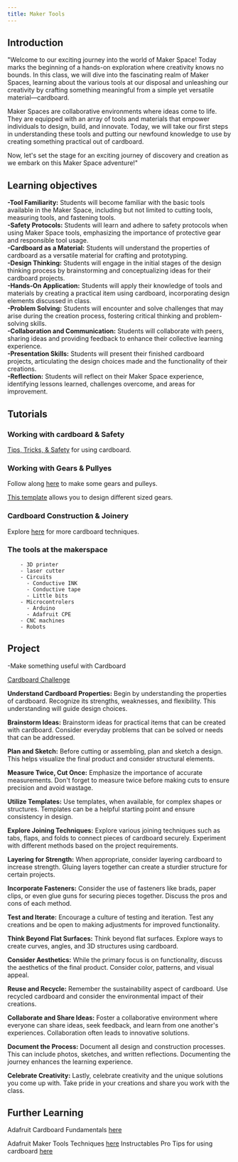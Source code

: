 ```yaml
---
title: Maker Tools
---
```

  
## Introduction
  "Welcome to our exciting journey into the world of Maker Space! Today marks the beginning of a hands-on exploration where creativity knows no bounds. In this class, we will dive into the fascinating realm of Maker Spaces, learning about the various tools at our disposal and unleashing our creativity by crafting something meaningful from a simple yet versatile material—cardboard.

  Maker Spaces are collaborative environments where ideas come to life. They are equipped with an array of tools and materials that empower individuals to design, build, and innovate. Today, we will take our first steps in understanding these tools and putting our newfound knowledge to use by creating something practical out of cardboard.

  Now, let's set the stage for an exciting journey of discovery and creation as we embark on this Maker Space adventure!"

## Learning objectives
**-Tool Familiarity:** Students will become familiar with the basic tools available in the Maker Space, including but not limited to cutting tools, measuring tools, and fastening tools.  
**-Safety Protocols:** Students will learn and adhere to safety protocols when using Maker Space tools, emphasizing the importance of protective gear and responsible tool usage.  
**-Cardboard as a Material:** Students will understand the properties of cardboard as a versatile material for crafting and prototyping.  
**-Design Thinking:** Students will engage in the initial stages of the design thinking process by brainstorming and conceptualizing ideas for their cardboard projects.  
**-Hands-On Application:** Students will apply their knowledge of tools and materials by creating a practical item using cardboard, incorporating design elements discussed in class.  
**-Problem Solving:** Students will encounter and solve challenges that may arise during the creation process, fostering critical thinking and problem-solving skills.  
   **-Collaboration and Communication:** Students will collaborate with peers, sharing ideas and providing feedback to enhance their collective learning experience.  
   **-Presentation Skills:** Students will present their finished cardboard projects, articulating the design choices made and the functionality of their creations.  
   **-Reflection:** Students will reflect on their Maker Space experience, identifying lessons learned, challenges overcome, and areas for improvement.  

## Tutorials
  
### Working with cardboard & Safety

  [Tips, Tricks, & Safety](https://www.youtube.com/watch?v=BNgow5TrGqE&t=1184s) for using cardboard. 

### Working with Gears & Pullyes

  Follow along [here](https://www.youtube.com/watch?v=cvNt3TyIkRU) to make some gears and pulleys.
  
  [This template](https://woodgears.ca/gear_cutting/template) allows you to design different sized gears. 

### Cardboard Construction & Joinery 
  Explore [here](https://www.youtube.com/watch?v=D7nbexfrC8U) for more cardboard techniques.

### The tools at the makerspace

        - 3D printer
        - laser cutter
        - Circuits
          - Conductive INK
          - Conductive tape
          - Little bits
        - Microcontrolers
          - Arduino
          - Adafruit CPE
        - CNC machines
        - Robots
  

## Project

  -Make something useful with Cardboard 

  [Cardboard Challenge](https://cardboard-challenge.com/)

  **Understand Cardboard Properties:** Begin by understanding the properties of cardboard. Recognize its strengths, weaknesses, and flexibility. This understanding will guide design choices.

  **Brainstorm Ideas:** Brainstorm ideas for practical items that can be created with cardboard. Consider everyday problems that can be solved or needs that can be addressed.

  **Plan and Sketch:** Before cutting or assembling, plan and sketch a design. This helps visualize the final product and consider structural elements.

  **Measure Twice, Cut Once:** Emphasize the importance of accurate measurements. Don't forget to measure twice before making cuts to ensure precision and avoid wastage.

  **Utilize Templates:** Use templates, when available, for complex shapes or structures. Templates can be a helpful starting point and ensure consistency in design.

  **Explore Joining Techniques:** Explore various joining techniques such as tabs, flaps, and folds to connect pieces of cardboard securely. Experiment with different methods based on the project requirements.

  **Layering for Strength:** When appropriate, consider layering cardboard to increase strength. Gluing layers together can create a sturdier structure for certain projects.

  **Incorporate Fasteners:** Consider the use of fasteners like brads, paper clips, or even glue guns for securing pieces together. Discuss the pros and cons of each method.

  **Test and Iterate:** Encourage a culture of testing and iteration. Test any creations and be open to making adjustments for improved functionality.

  **Think Beyond Flat Surfaces:** Think beyond flat surfaces. Explore ways to create curves, angles, and 3D structures using cardboard.

  **Consider Aesthetics:** While the primary focus is on functionality, discuss the aesthetics of the final product. Consider color, patterns, and visual appeal.

  **Reuse and Recycle:** Remember the sustainability aspect of cardboard. Use recycled cardboard and consider the environmental impact of their creations.
  
  **Collaborate and Share Ideas:** Foster a collaborative environment where everyone can share ideas, seek feedback, and learn from one another's experiences. Collaboration often leads to innovative solutions.

  **Document the Process:** Document all design and construction processes. This can include photos, sketches, and written reflections. Documenting the journey enhances the learning experience.
  
  **Celebrate Creativity:** Lastly, celebrate creativity and the unique solutions you come up with. Take pride in your creations and share you work with the class.

## Further Learning
Adafruit Cardboard Fundamentals [here](https://learn.adafruit.com/cardboard-fundamentals)

Adafruit Maker Tools Techniques [here](https://makecode.adafruit.com/courses/maker/general/maker-tools-techniques)
Instructables Pro Tips for using cardboard [here](https://www.instructables.com/Pro-Tips-for-Using-Cardboard/)